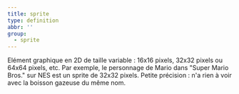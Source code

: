 ```yaml
---
title: sprite
type: definition
abbr: ''
group:
  - sprite
---
```

Elément graphique en 2D de taille variable : 16x16 pixels, 32x32 pixels ou 64x64 pixels, etc. Par exemple, le personnage de Mario dans "Super Mario Bros." sur NES est un sprite de 32x32 pixels.
Petite précision : n'a rien à voir avec la boisson gazeuse du même nom.
